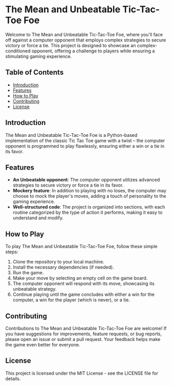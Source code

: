 # The Mean and Unbeatable Tic-Tac-Toe Foe

Welcome to The Mean and Unbeatable Tic-Tac-Toe Foe, where you'll face off against a computer opponent that employs complex strategies to secure victory or force a tie. This project is designed to showcase an complex-conditioned opponent, offering a challenge to players while ensuring a stimulating gaming experience.

## Table of Contents

- [Introduction](#introduction)
- [Features](#features)
- [How to Play](#how-to-play)
- [Contributing](#contributing)
- [License](#license)

## Introduction

The Mean and Unbeatable Tic-Tac-Toe Foe is a Python-based implementation of the classic Tic Tac Toe game with a twist – the computer opponent is programmed to play flawlessly, ensuring either a win or a tie in its favor.

## Features

- **An Unbeatable opponent**: The computer opponent utilizes advanced strategies to secure victory or force a tie in its favor.
- **Mockery feature**: In addition to playing with no loses, the computer may choose to mock the player's moves, adding a touch of personality to the gaming experience.
- **Well-structured code**: The project is organized into sections, with each routine categorized by the type of action it performs, making it easy to understand and modify.

## How to Play

To play The Mean and Unbeatable Tic-Tac-Toe Foe, follow these simple steps:

1. Clone the repository to your local machine.
2. Install the necessary dependencies (if needed).
3. Run the game.
4. Make your move by selecting an empty cell on the game board.
5. The computer opponent will respond with its move, showcasing its unbeatable strategy.
6. Continue playing until the game concludes with either a win for the computer, a win for the player (which is never), or a tie.

## Contributing
Contributions to The Mean and Unbeatable Tic-Tac-Toe Foe are welcome! If you have suggestions for improvements, feature requests, or bug reports, please open an issue or submit a pull request. Your feedback helps make the game even better for everyone.

## License
This project is licensed under the MIT License - see the LICENSE file for details.
